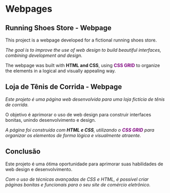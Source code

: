 # Webpages
## Running Shoes Store - Webpage

This project is a webpage developed for a fictional running shoes store.

*The goal is to improve the use of web design to build beautiful interfaces, combining development and design.*

The webpage was built with **HTML and CSS**, using **<span style="color:purple">CSS GRID</span>** to organize the elements in a logical and visually appealing way.


## Loja de Tênis de Corrida - Webpage

*Este projeto é uma página web desenvolvida para uma loja fictícia de tênis de corrida.* 

O objetivo é aprimorar o uso de web design para construir interfaces bonitas, unindo desenvolvimento e design. 

*A página foi construída com **HTML e CSS**, utilizando o  **<span style="color:purple">CSS GRID</span>**
 para organizar os elementos de forma lógica e visualmente atraente.*

## Conclusão

Este projeto é uma ótima oportunidade para aprimorar suas habilidades de web design e desenvolvimento.

 *Com o uso de técnicas avançadas de CSS e HTML, é possível criar páginas bonitas e funcionais para o seu site de comércio eletrônico.* 
 
